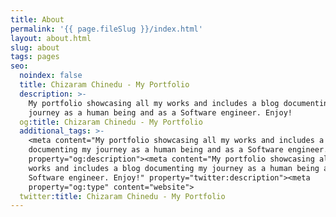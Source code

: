 ```yaml
---
title: About
permalink: '{{ page.fileSlug }}/index.html'
layout: about.html
slug: about
tags: pages
seo:
  noindex: false
  title: Chizaram Chinedu - My Portfolio
  description: >-
    My portfolio showcasing all my works and includes a blog documenting my
    journey as a human being and as a Software engineer. Enjoy!
  og:title: Chizaram Chinedu - My Portfolio
  additional_tags: >-
    <meta content="My portfolio showcasing all my works and includes a blog
    documenting my journey as a human being and as a Software engineer. Enjoy!"
    property="og:description"><meta content="My portfolio showcasing all my
    works and includes a blog documenting my journey as a human being and as a
    Software engineer. Enjoy!" property="twitter:description"><meta
    property="og:type" content="website">
  twitter:title: Chizaram Chinedu - My Portfolio
---
```



